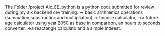The Folder /project Alx_BE_python is a python code submitted for review during my alx backend dev training. 
-> basic arithmetics operations (summation,substraction and multipliation)
-> finance calculator, 
->a future age calculator using year 2050 as base in comparison, an hours to seconds converter, 
->a reactangle calculato and a simple interest.